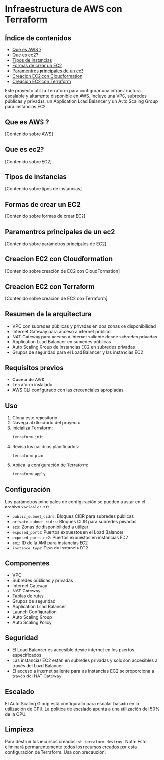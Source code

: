 # Infraestructura de AWS con Terraform

## Índice de contenidos
* [Que es AWS ?](#item1)
* [Que es ec2?](#item2)
* [Tipos de instancias](#item3)
* [Formas de crear un EC2](#item4)
* [Paramentros principales de un ec2](#item5)
* [Creacion EC2 con Cloudformation](#item6)
* [Creacion EC2 con Terraform](#item7)

Este proyecto utiliza Terraform para configurar una infraestructura escalable y altamente disponible en AWS. Incluye una VPC, subredes públicas y privadas, un Application Load Balancer y un Auto Scaling Group para instancias EC2.

<a name="item1"></a>
## Que es AWS ?
[Contenido sobre AWS]

<a name="item2"></a>
## Que es ec2?
[Contenido sobre EC2]

<a name="item3"></a>
## Tipos de instancias
[Contenido sobre tipos de instancias]

<a name="item4"></a>
## Formas de crear un EC2
[Contenido sobre formas de crear EC2]

<a name="item5"></a>
## Paramentros principales de un ec2
[Contenido sobre parámetros principales de EC2]

<a name="item6"></a>
## Creacion EC2 con Cloudformation
[Contenido sobre creación de EC2 con CloudFormation]

<a name="item7"></a>
## Creacion EC2 con Terraform
[Contenido sobre creación de EC2 con Terraform]

## Resumen de la arquitectura
- VPC con subredes públicas y privadas en dos zonas de disponibilidad
- Internet Gateway para acceso a internet público
- NAT Gateway para acceso a internet saliente desde subredes privadas
- Application Load Balancer en subredes públicas
- Auto Scaling Group de instancias EC2 en subredes privadas
- Grupos de seguridad para el Load Balancer y las instancias EC2

## Requisitos previos
- Cuenta de AWS
- Terraform instalado
- AWS CLI configurado con las credenciales apropiadas

## Uso
1. Clona este repositorio
2. Navega al directorio del proyecto
3. Inicializa Terraform:
    ```sh
    terraform init
    ```
4. Revisa los cambios planificados:
    ```sh
    terraform plan
    ```
5. Aplica la configuración de Terraform:
    ```sh
    terraform apply
    ```

## Configuración
Los parámetros principales de configuración se pueden ajustar en el archivo `variables.tf`:
- `public_subnet_cidrs`: Bloques CIDR para subredes públicas
- `private_subnet_cidrs`: Bloques CIDR para subredes privadas
- `azs`: Zonas de disponibilidad a utilizar
- `exposed_ports`: Puertos expuestos en el Load Balancer
- `exposed_ports_ec2`: Puertos expuestos en instancias EC2
- `ami`: ID de la AMI para instancias EC2
- `instance_type`: Tipo de instancia EC2

## Componentes
- VPC
- Subredes públicas y privadas
- Internet Gateway
- NAT Gateway
- Tablas de rutas
- Grupos de seguridad
- Application Load Balancer
- Launch Configuration
- Auto Scaling Group
- Auto Scaling Policy

## Seguridad
- El Load Balancer es accesible desde internet en los puertos especificados
- Las instancias EC2 están en subredes privadas y solo son accesibles a través del Load Balancer
- El acceso a internet saliente para las instancias EC2 se proporciona a través del NAT Gateway

## Escalado
El Auto Scaling Group está configurado para escalar basado en la utilización de CPU. La política de escalado apunta a una utilización del 50% de la CPU.

## Limpieza
Para destruir los recursos creados:
    ```sh
    terraform destroy
    ```
Nota: Esto eliminará permanentemente todos los recursos creados por esta configuración de Terraform. Usa con precaución.
